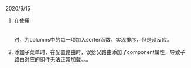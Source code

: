 2020/6/15

1. 在使用<Table ></Table>时，为columns中的每一项加入sorter函数，实现排序，但是没反应。


2. 添加子菜单时，在配置路由时，误给父路由添加了component属性，导致子路由对应的组件无法正常加载。。。


